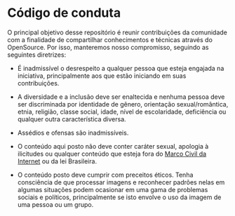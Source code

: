 # Código de conduta

O principal objetivo desse repositório é reunir contribuições da comunidade com a finalidade de compartilhar conhecimentos e técnicas através do OpenSource. Por isso, manteremos nosso compromisso, seguindo as seguintes diretrizes:

- É inadmissível o desrespeito a qualquer pessoa que esteja engajada na iniciativa, principalmente aos que estão iniciando em suas contribuições. 

- A diversidade e a inclusão deve ser enaltecida e nenhuma pessoa deve ser discriminada por identidade de gênero, orientação sexual/romântica, etnia, religião, classe social, idade, nível de escolaridade, deficiência ou qualquer outra característica diversa.

- Assédios e ofensas são inadmissíveis.

- O conteúdo aqui posto não deve conter caráter sexual, apologia à ilicitudes ou qualquer conteúdo que esteja fora do [Marco Civil da Internet](http://www.planalto.gov.br/ccivil_03/_ato2011-2014/2014/lei/l12965.htm) ou da lei Brasileira. 

- O conteúdo posto deve cumprir com preceitos éticos. Tenha consciência de que processar imagens e reconhecer padrões nelas em algumas situações podem ocasionar em uma gama de problemas sociais e políticos, principalmente se isto envolve o uso da imagem de uma pessoa ou um grupo.  
